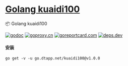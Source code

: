 <h1>
<a href="https://www.dtapp.net/">Golang kuaidi100</a>
</h1>

📦 Golang kuaidi100

[comment]: <> (go)
[![godoc](https://pkg.go.dev/badge/go.dtapp.net/kuaidi100?status.svg)](https://pkg.go.dev/go.dtapp.net/kuaidi100)
[![goproxy.cn](https://goproxy.cn/stats/go.dtapp.net/kuaidi100/badges/download-count.svg)](https://goproxy.cn/stats/go.dtapp.net/kuaidi100)
[![goreportcard.com](https://goreportcard.com/badge/go.dtapp.net/kuaidi100)](https://goreportcard.com/report/go.dtapp.net/kuaidi100)
[![deps.dev](https://img.shields.io/badge/deps-go-red.svg)](https://deps.dev/go/go.dtapp.net%2Fkuaidi100)

#### 安装

```shell
go get -v -u go.dtapp.net/kuaidi100@v1.0.0
```
